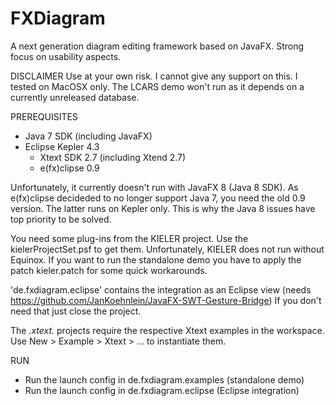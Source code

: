 FXDiagram
=========

A next generation diagram editing framework based on JavaFX. Strong focus
on usability aspects.


DISCLAIMER
Use at your own risk. I cannot give any support on this.
I tested on MacOSX only. 
The LCARS demo won't run as it depends on a currently unreleased database. 


PREREQUISITES
- Java 7 SDK (including JavaFX)
- Eclipse Kepler 4.3
	- Xtext SDK 2.7 (including Xtend 2.7)
	- e(fx)clipse 0.9 
	
Unfortunately, it currently doesn't run with JavaFX 8 (Java 8 SDK). As 
e(fx)clipse decideded to no longer support Java 7, you need the old 0.9 
version. The latter runs on Kepler only. This is why the Java 8 issues
have top priority to be solved.

You need some plug-ins from the KIELER project. Use 
the kielerProjectSet.psf to get them. Unfortunately, KIELER does not 
run without Equinox. If you want to run the standalone demo you have to 
apply the patch kieler.patch for some quick workarounds.

'de.fxdiagram.eclipse' contains the integration as an Eclipse view (needs   
https://github.com/JanKoehnlein/JavaFX-SWT-Gesture-Bridge) If you don't 
need that just close the project.

The *.xtext.* projects require the respective Xtext examples in the 
workspace. Use New > Example > Xtext > ... to instantiate them.


RUN
- Run the launch config in de.fxdiagram.examples (standalone demo)
- Run the launch config in de.fxdiagram.eclipse (Eclipse integration)
